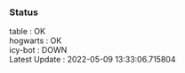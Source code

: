 ### Status


table : OK  
hogwarts : OK  
icy-bot : DOWN  
Latest Update : 2022-05-09 13:33:06.715804
